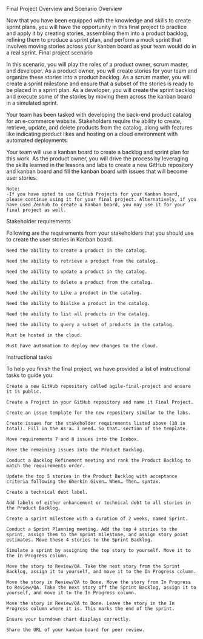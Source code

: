 Final Project Overview and Scenario
Overview

Now that you have been equipped with the knowledge and skills to create sprint plans, you will have the opportunity in this final project to practice and apply it by creating stories, assembling them into a product backlog, refining them to produce a sprint plan, and perform a mock sprint that involves moving stories across your kanban board as your team would do in a real sprint.
Final project scenario

In this scenario, you will play the roles of a product owner, scrum master, and developer. As a product owner, you will create stories for your team and organize these stories into a product backlog. As a scrum master, you will create a sprint milestone and ensure that a subset of the stories is ready to be placed in a sprint plan. As a developer, you will create the sprint backlog and execute some of the stories by moving them across the kanban board in a simulated sprint.

Your team has been tasked with developing the back-end product catalog for an e-commerce website. Stakeholders require the ability to create, retrieve, update, and delete products from the catalog, along with features like indicating product likes and hosting on a cloud environment with automated deployments.

Your team will use a kanban board to create a backlog and sprint plan for this work. As the product owner, you will drive the process by leveraging the skills learned in the lessons and labs to create a new GitHub repository and kanban board and fill the kanban board with issues that will become user stories.

    Note:
    -If you have opted to use GitHub Projects for your Kanban board, please continue using it for your final project. Alternatively, if you have used Zenhub to create a Kanban board, you may use it for your final project as well.

Stakeholder requirements

Following are the requirements from your stakeholders that you should use to create the user stories in Kanban board.

    Need the ability to create a product in the catalog.

    Need the ability to retrieve a product from the catalog.

    Need the ability to update a product in the catalog.

    Need the ability to delete a product from the catalog.

    Need the ability to Like a product in the catalog.

    Need the ability to Dislike a product in the catalog.

    Need the ability to list all products in the catalog.

    Need the ability to query a subset of products in the catalog.

    Must be hosted in the cloud.

    Must have automation to deploy new changes to the cloud.

Instructional tasks

To help you finish the final project, we have provided a list of instructional tasks to guide you:

    Create a new GitHub repository called agile-final-project and ensure it is public.

    Create a Project in your GitHub repository and name it Final Project.

    Create an issue template for the new repository similar to the labs.

    Create issues for the stakeholder requirements listed above (10 in total). Fill in the As a… I need… So that… section of the template.

    Move requirements 7 and 8 issues into the Icebox.

    Move the remaining issues into the Product Backlog.

    Conduct a Backlog Refinement meeting and rank the Product Backlog to match the requirements order.

    Update the top 5 stories in the Product Backlog with acceptance criteria following the Gherkin Given… When… Then… syntax.

    Create a technical debt label.

    Add labels of either enhancement or technical debt to all stories in the Product Backlog.

    Create a sprint milestone with a duration of 2 weeks, named Sprint.

    Conduct a Sprint Planning meeting. Add the top 4 stories to the sprint, assign them to the sprint milestone, and assign story point estimates. Move these 4 stories to the Sprint Backlog.

    Simulate a sprint by assigning the top story to yourself. Move it to the In Progress column.

    Move the story to Review/QA. Take the next story from the Sprint Backlog, assign it to yourself, and move it to the In Progress column.

    Move the story in Review/QA to Done. Move the story from In Progress to Review/QA. Take the next story off the Sprint Backlog, assign it to yourself, and move it to the In Progress column.

    Move the story in Review/QA to Done. Leave the story in the In Progress column where it is. This marks the end of the sprint.

    Ensure your burndown chart displays correctly.

    Share the URL of your kanban board for peer review.
